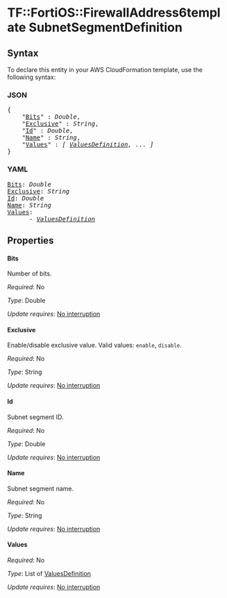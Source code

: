 # TF::FortiOS::FirewallAddress6template SubnetSegmentDefinition

## Syntax

To declare this entity in your AWS CloudFormation template, use the following syntax:

### JSON

<pre>
{
    "<a href="#bits" title="Bits">Bits</a>" : <i>Double</i>,
    "<a href="#exclusive" title="Exclusive">Exclusive</a>" : <i>String</i>,
    "<a href="#id" title="Id">Id</a>" : <i>Double</i>,
    "<a href="#name" title="Name">Name</a>" : <i>String</i>,
    "<a href="#values" title="Values">Values</a>" : <i>[ <a href="valuesdefinition.md">ValuesDefinition</a>, ... ]</i>
}
</pre>

### YAML

<pre>
<a href="#bits" title="Bits">Bits</a>: <i>Double</i>
<a href="#exclusive" title="Exclusive">Exclusive</a>: <i>String</i>
<a href="#id" title="Id">Id</a>: <i>Double</i>
<a href="#name" title="Name">Name</a>: <i>String</i>
<a href="#values" title="Values">Values</a>: <i>
      - <a href="valuesdefinition.md">ValuesDefinition</a></i>
</pre>

## Properties

#### Bits

Number of bits.

_Required_: No

_Type_: Double

_Update requires_: [No interruption](https://docs.aws.amazon.com/AWSCloudFormation/latest/UserGuide/using-cfn-updating-stacks-update-behaviors.html#update-no-interrupt)

#### Exclusive

Enable/disable exclusive value. Valid values: `enable`, `disable`.

_Required_: No

_Type_: String

_Update requires_: [No interruption](https://docs.aws.amazon.com/AWSCloudFormation/latest/UserGuide/using-cfn-updating-stacks-update-behaviors.html#update-no-interrupt)

#### Id

Subnet segment ID.

_Required_: No

_Type_: Double

_Update requires_: [No interruption](https://docs.aws.amazon.com/AWSCloudFormation/latest/UserGuide/using-cfn-updating-stacks-update-behaviors.html#update-no-interrupt)

#### Name

Subnet segment name.

_Required_: No

_Type_: String

_Update requires_: [No interruption](https://docs.aws.amazon.com/AWSCloudFormation/latest/UserGuide/using-cfn-updating-stacks-update-behaviors.html#update-no-interrupt)

#### Values

_Required_: No

_Type_: List of <a href="valuesdefinition.md">ValuesDefinition</a>

_Update requires_: [No interruption](https://docs.aws.amazon.com/AWSCloudFormation/latest/UserGuide/using-cfn-updating-stacks-update-behaviors.html#update-no-interrupt)


